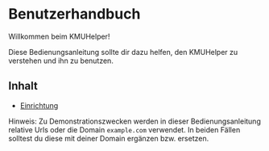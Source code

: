 # Benutzerhandbuch

Willkommen beim KMUHelper!

Diese Bedienungsanleitung sollte dir dazu helfen, den KMUHelper zu verstehen und ihn zu benutzen.

## Inhalt

-   [Einrichtung](setup)

Hinweis: Zu Demonstrationszwecken werden in dieser Bedienungsanleitung relative Urls oder die Domain `example.com` verwendet. In beiden Fällen solltest du diese mit deiner Domain ergänzen bzw. ersetzen.
